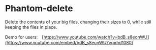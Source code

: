 # Phantom-delete

Delete the contents of your big files, changing their sizes to 0, while still keeping the files in place.

Demo for users:　[https://www.youtube.com/watch?v=bdB_s8eonWU](https://www.youtube.com/embed/bdB_s8eonWU?vq=hd1080)
